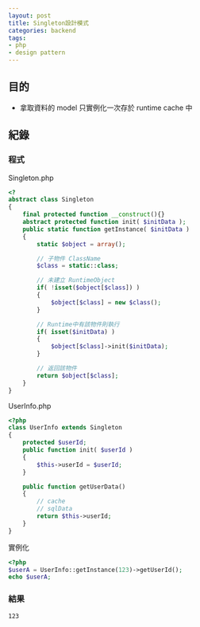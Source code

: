 ```yaml
---
layout: post
title: Singleton設計模式
categories: backend
tags:
- php
- design pattern
---
```

## 目的 ##

 - 拿取資料的 model 只實例化一次存於 runtime cache 中
 <!-- more -->
 
## 紀錄 ##

### 程式 ###

Singleton.php
```php
<?
abstract class Singleton
{
    final protected function __construct(){}
    abstract protected function init( $initData );
    public static function getInstance( $initData )
    {
        static $object = array();

        // 子物件 ClassName
        $class = static::class;

        // 未建立 RuntimeObject
        if( !isset($object[$class]) )
        {
            $object[$class] = new $class();
        }

        // Runtime中有該物件則執行
        if( isset($initData) )
        {
            $object[$class]->init($initData);
        }

        // 返回該物件
        return $object[$class];
    }
}
```

UserInfo.php
```php
<?php
class UserInfo extends Singleton
{
    protected $userId;
    public function init( $userId )
    {
        $this->userId = $userId;
    }

    public function getUserData()
    {
        // cache
        // sqlData
        return $this->userId;
    }
}
```

實例化
```php
<?php
$userA = UserInfo::getInstance(123)->getUserId();
echo $userA;
```

### 結果 ###

```
123
```